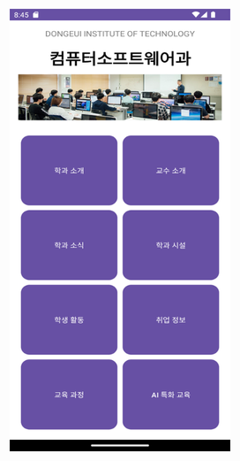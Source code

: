 <p align="center">
  <img width="400" height="800" src="https://github.com/Jinwoooooooo/2024-1-Mobile-App/blob/main/%ED%95%99%EA%B3%BC%20%EC%86%8C%EA%B0%9C%20%EC%95%B1/Screenshot_1717965909.png">
</p>
